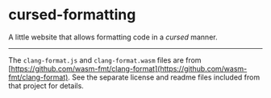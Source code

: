 # cursed-formatting

A little website that allows formatting code in a *cursed* manner.

----

The `clang-format.js` and `clang-format.wasm` files are from [https://github.com/wasm-fmt/clang-format](https://github.com/wasm-fmt/clang-format). See the separate license and readme files included from that project for details.

